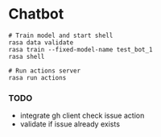 # Chatbot



```
# Train model and start shell
rasa data validate
rasa train --fixed-model-name test_bot_1
rasa shell

# Run actions server
rasa run actions
```

### TODO
- integrate gh client check issue action
- validate if issue already exists
